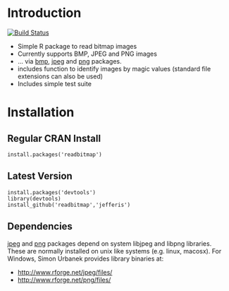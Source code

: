 Introduction
============
[![Build Status](https://travis-ci.org/jefferis/readbitmap.svg)](https://travis-ci.org/jefferis/readbitmap)

  * Simple R package to read bitmap images
  * Currently supports BMP, JPEG and PNG images
  * ... via [bmp](http://cran.r-project.org/web/packages/bmp/), [jpeg](http://cran.r-project.org/web/packages/jpeg/) and [png](http://cran.r-project.org/web/packages/png/) packages. 
  * includes function to identify images by magic values 
    (standard file extensions can also be used)
  * Includes simple test suite

Installation
============
Regular CRAN Install
--------------------
    install.packages('readbitmap')

Latest Version
--------------
    install.packages('devtools')
    library(devtools)
    install_github('readbitmap','jefferis')

Dependencies
------------
[jpeg](http://cran.r-project.org/web/packages/jpeg/) and [png](http://cran.r-project.org/web/packages/png/) packages depend on system libjpeg and libpng libraries. 
These are normally installed on unix like systems (e.g. linux, macosx). 
For Windows, Simon Urbanek provides library binaries at:

  * http://www.rforge.net/jpeg/files/
  * http://www.rforge.net/png/files/
